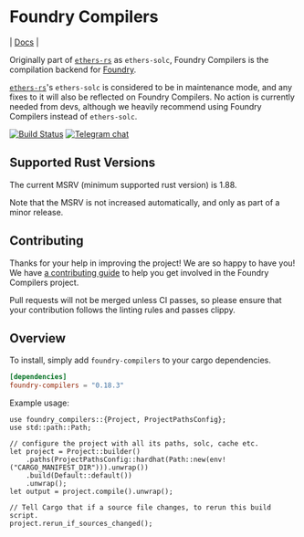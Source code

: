 # Foundry Compilers

| [Docs](https://docs.rs/foundry-compilers/latest/foundry_compilers/) |

Originally part of [`ethers-rs`] as `ethers-solc`, Foundry Compilers is the compilation backend for [Foundry](https://github.com/foundry-rs/foundry).

[`ethers-rs`]'s `ethers-solc` is considered to be in maintenance mode, and any fixes to it will also be reflected on Foundry Compilers. No action is currently needed from devs, although we heavily recommend using Foundry Compilers instead of `ethers-solc`.

[`ethers-rs`]: https://github.com/gakonst/ethers-rs

[![Build Status][actions-badge]][actions-url]
[![Telegram chat][telegram-badge]][telegram-url]

[actions-badge]: https://img.shields.io/github/actions/workflow/status/foundry-rs/compilers/ci.yml?branch=main&style=for-the-badge
[actions-url]: https://github.com/foundry-rs/compilers/actions?query=branch%3Amain
[telegram-badge]: https://img.shields.io/endpoint?color=neon&style=for-the-badge&url=https%3A%2F%2Ftg.sumanjay.workers.dev%2Ffoundry_rs
[telegram-url]: https://t.me/foundry_rs

## Supported Rust Versions

<!--
When updating this, also update:
- clippy.toml
- Cargo.toml
- .github/workflows/ci.yml
-->

The current MSRV (minimum supported rust version) is 1.88.

Note that the MSRV is not increased automatically, and only as part of a minor
release.

## Contributing

Thanks for your help in improving the project! We are so happy to have you! We have
[a contributing guide](./CONTRIBUTING.md) to help you get involved in the
Foundry Compilers project.

Pull requests will not be merged unless CI passes, so please ensure that your
contribution follows the linting rules and passes clippy.

## Overview

To install, simply add `foundry-compilers` to your cargo dependencies.

```toml
[dependencies]
foundry-compilers = "0.18.3"
```

Example usage:

```rust,ignore
use foundry_compilers::{Project, ProjectPathsConfig};
use std::path::Path;

// configure the project with all its paths, solc, cache etc.
let project = Project::builder()
    .paths(ProjectPathsConfig::hardhat(Path::new(env!("CARGO_MANIFEST_DIR"))).unwrap())
    .build(Default::default())
    .unwrap();
let output = project.compile().unwrap();

// Tell Cargo that if a source file changes, to rerun this build script.
project.rerun_if_sources_changed();
```
